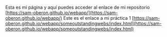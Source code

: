 Esta es mi página y aquí puedes acceder al enlace de mi repositorio [https://sam-oberon.github.io/webapp/](https://sam-oberon.github.io/webapp/)
Este es el enlace a mi práctica 1 [https://sam-oberon.github.io/webapp/someoutstandingwebs/index.html](https://sam-oberon.github.io/webapp/someoutstandingwebs/index.html)